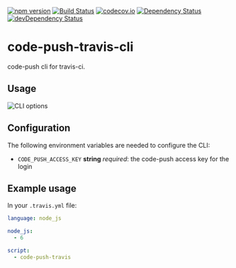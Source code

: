 [![npm version](https://badge.fury.io/js/code-push-travis-cli.svg)](https://badge.fury.io/js/code-push-travis-cli)
[![Build Status](https://travis-ci.org/mondora/code-push-travis-cli.svg?branch=master)](https://travis-ci.org/mondora/code-push-travis-cli)
[![codecov.io](https://codecov.io/github/mondora/code-push-travis-cli/coverage.svg?branch=master)](https://codecov.io/github/mondora/code-push-travis-cli?branch=master)
[![Dependency Status](https://david-dm.org/mondora/code-push-travis-cli.svg)](https://david-dm.org/mondora/code-push-travis-cli)
[![devDependency Status](https://david-dm.org/mondora/code-push-travis-cli/dev-status.svg)](https://david-dm.org/mondora/code-push-travis-cli#info=devDependencies)

# code-push-travis-cli

code-push cli for travis-ci.

## Usage

![CLI options](https://cloud.githubusercontent.com/assets/10374360/19037197/4bf7fb16-8975-11e6-9589-7f550f461f1a.png)

## Configuration

The following environment variables are needed to configure the CLI:

* `CODE_PUSH_ACCESS_KEY` __string__ *required*: the code-push access key for the login

## Example usage

In your `.travis.yml` file:

```yml
language: node_js

node_js:
  - 6

script:
  - code-push-travis
```
